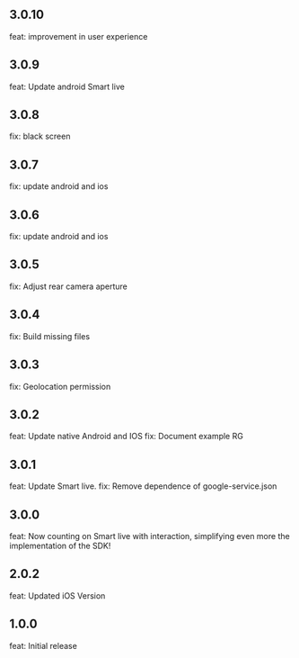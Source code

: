 ## 3.0.10 
feat: improvement in user experience
## 3.0.9
feat: Update android Smart live
## 3.0.8
fix: black screen
## 3.0.7
fix: update android and ios
## 3.0.6
fix: update android and ios
## 3.0.5
fix: Adjust rear camera aperture
## 3.0.4
fix: Build missing files
## 3.0.3
fix: Geolocation permission
## 3.0.2
feat: Update native Android and IOS
fix: Document example RG
## 3.0.1
feat: Update Smart live.
fix: Remove dependence of google-service.json
## 3.0.0
feat: Now counting on Smart live with interaction, simplifying even more the implementation of the SDK!
## 2.0.2
feat: Updated iOS Version
## 1.0.0
feat: Initial release

